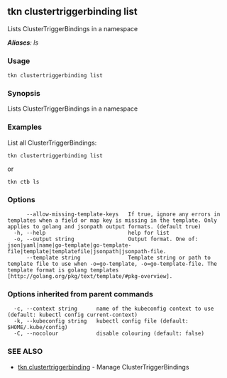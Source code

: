 ## tkn clustertriggerbinding list

Lists ClusterTriggerBindings in a namespace

***Aliases**: ls*

### Usage

```
tkn clustertriggerbinding list
```

### Synopsis

Lists ClusterTriggerBindings in a namespace

### Examples

List all ClusterTriggerBindings:

	tkn clustertriggerbinding list

or

	tkn ctb ls


### Options

```
      --allow-missing-template-keys   If true, ignore any errors in templates when a field or map key is missing in the template. Only applies to golang and jsonpath output formats. (default true)
  -h, --help                          help for list
  -o, --output string                 Output format. One of: json|yaml|name|go-template|go-template-file|template|templatefile|jsonpath|jsonpath-file.
      --template string               Template string or path to template file to use when -o=go-template, -o=go-template-file. The template format is golang templates [http://golang.org/pkg/text/template/#pkg-overview].
```

### Options inherited from parent commands

```
  -c, --context string      name of the kubeconfig context to use (default: kubectl config current-context)
  -k, --kubeconfig string   kubectl config file (default: $HOME/.kube/config)
  -C, --nocolour            disable colouring (default: false)
```

### SEE ALSO

* [tkn clustertriggerbinding](tkn_clustertriggerbinding.md)	 - Manage ClusterTriggerBindings

